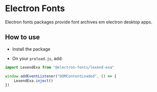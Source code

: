 # Electron Fonts

Electron fonts packages provide font archives em electron desktop apps.

## How to use

* Install the package

* On your `preload.js`, add:

```ts
import LexendExa from "@electron-fonts/lexend-exa"

window.addEventListener("DOMContentLoaded", () => {
    LexendExa.inject()
})
```